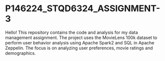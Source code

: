# P146224_STQD6324_ASSIGNMENT-3

Hello! This repository contains the code and analysis for my data management assignment. The project uses the MovieLens 100k dataset to perform user behavior analysis using Apache Spark2 and SQL in Apache Zeppelin. The focus is on analyzing user preferences, movie ratings and demographics.
